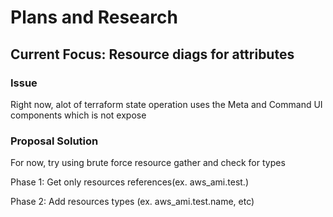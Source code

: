 # Plans and Research

## Current Focus: Resource diags for attributes

### Issue

Right now, alot of terraform state operation uses the Meta and Command UI components which is not expose

### Proposal Solution

For now, try using brute force resource gather and check for types

Phase 1: Get only resources references(ex. aws_ami.test.<dynamic>)

Phase 2: Add resources types (ex. aws_ami.test.name, etc)
